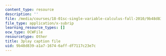 ```yaml
---
content_type: resource
description: ''
file: /media/courses/18-01sc-single-variable-calculus-fall-2010/9b48d839a1a716746affdf7117c23e7c_Pd2xP5zDsRw.srt
file_type: application/x-subrip
learning_resource_types: []
ocw_type: OCWFile
resourcetype: Other
title: 3play caption file
uid: 9b48d839-a1a7-1674-6aff-df7117c23e7c
---
```

